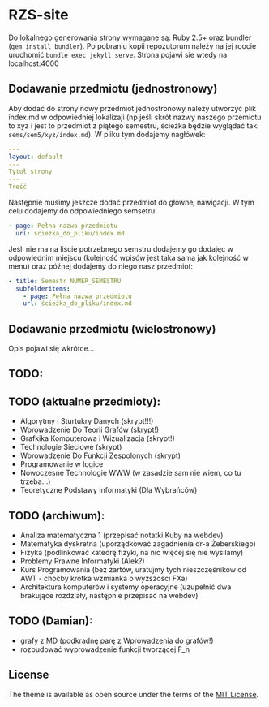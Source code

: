 # RZS-site

Do lokalnego generowania strony wymagane są: Ruby 2.5+ oraz bundler (`gem install bundler`).
Po pobraniu kopii repozutorum należy na jej roocie uruchomić `bundle exec jekyll serve`.
Strona pojawi sie wtedy na localhost:4000

## Dodawanie przedmiotu (jednostronowy)

Aby dodać do strony nowy przedmiot jednostronowy należy utworzyć plik index.md w odpowiedniej lokalizaji (np jeśli skrót nazwy naszego przemiotu to xyz i jest to przedmiot z piątego semestru, ścieżka będzie wyglądać tak: `sems/sem5/xyz/index.md`). W pliku tym dodajemy nagłówek:

```yml
---
layout: default
---
Tytuł strony
---
Treść
```

Następnie musimy jeszcze dodać przedmiot do głównej nawigacji. W tym celu dodajemy do odpowiedniego semsetru:

```yml
- page: Pełna nazwa przedmiotu
  url: ścieżka_do_pliku/index.md
```

Jeśli nie ma na liście potrzebnego semstru dodajemy go dodajęc w odpowiednim miejscu (kolejność wpisów jest taka sama jak kolejność w menu) oraz późnej dodajemy do niego nasz przedmiot:

```yml
- title: Semestr NUMER_SEMESTRU
  subfolderitems:
    - page: Pełna nazwa przedmiotu
    url: ścieżka_do_pliku/index.md
```

## Dodawanie przedmiotu (wielostronowy)

Opis pojawi się wkrótce...

## TODO:

## TODO (aktualne przedmioty):
* Algorytmy i Sturtukry Danych (skrypt!!!)
* Wprowadzenie Do Teorii Grafów (skrypt!)
* Grafkika Komputerowa i Wizualizacja  (skrypt!)
* Technologie Sieciowe (skrypt)
* Wprowadzenie Do Funkcji Zespolonych (skrypt)
* Programowanie w logice
* Nowoczesne Technologie WWW (w zasadzie sam nie wiem, co tu trzeba...)
* Teoretyczne Podstawy Informatyki (Dla Wybrańców)

## TODO (archiwum):
* Analiza matematyczna 1 (przepisać notatki Kuby na webdev)
* Matematyka dyskretna (uporządkować zagadnienia dr-a Żeberskiego)
* Fizyka (podlinkować katedrę fizyki, na nic więcej się nie wysilamy)
* Problemy Prawne Informatyki (Alek?)
* Kurs Programowania (bez żartów, uratujmy tych nieszczęśników od AWT - choćby krótka wzmianka o wyższości FXa)
* Architektura komputerów i systemy operacyjne (uzupełnić dwa brakujące rozdziały, następnie przepisać na webdev)

## TODO (Damian):
* grafy z MD (podkradnę parę z Wprowadzenia do grafów!)
* rozbudować wyprowadzenie funkcji tworzącej F_n



## License

The theme is available as open source under the terms of the [MIT License](https://opensource.org/licenses/MIT).
